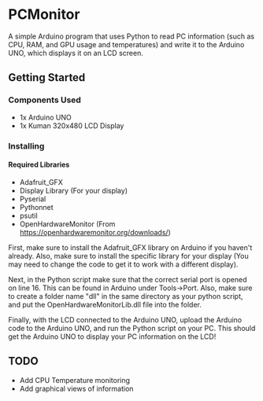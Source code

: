 # PCMonitor
A simple Arduino program that uses Python to read PC information (such as CPU, RAM, and GPU usage and temperatures) and write it to 
the Arduino UNO, which displays it on an LCD screen.

## Getting Started

### Components Used

- 1x Arduino UNO
- 1x Kuman 320x480 LCD Display

### Installing

#### Required Libraries
- Adafruit_GFX
- Display Library (For your display)
- Pyserial
- Pythonnet
- psutil
- OpenHardwareMonitor (From https://openhardwaremonitor.org/downloads/)

First, make sure to install the Adafruit_GFX library on Arduino if you haven't already. Also, make sure to install the specific library for
your display (You may need to change the code to get it to work with a different display).

Next, in the Python script make sure that the correct serial port is opened on line 16. This can be found in Arduino under Tools->Port. Also, make sure to create a folder name "dll" in the same directory as your python script, and put the OpenHardwareMonitorLib.dll file into the folder.

Finally, with the LCD connected to the Arduino UNO, upload the Arduino code to the Arduino UNO, and run the Python script on your PC. This
should get the Arduino UNO to display your PC information on the LCD!

## TODO

- Add CPU Temperature monitoring
- Add graphical views of information
